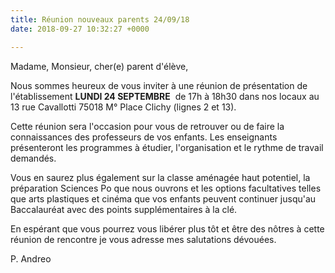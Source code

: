 ```yaml
---
title: Réunion nouveaux parents 24/09/18
date: 2018-09-27 10:32:27 +0000

---
```

Madame, Monsieur, cher(e) parent d'élève,

Nous sommes heureux de vous inviter à une réunion de présentation de l'établissement **LUNDI 24 SEPTEMBRE**  de 17h à 18h30 dans nos locaux au 13 rue Cavallotti 75018 M° Place Clichy (lignes 2 et 13).

Cette réunion sera l'occasion pour vous de retrouver ou de faire la connaissances des professeurs de vos enfants. Les enseignants présenteront les programmes à étudier, l'organisation et le rythme de travail demandés.

Vous en saurez plus également sur la classe aménagée haut potentiel, la préparation Sciences Po que nous ouvrons et les options facultatives telles que arts plastiques et cinéma que vos enfants peuvent continuer jusqu'au Baccalauréat avec des points supplémentaires à la clé.

En espérant que vous pourrez vous libérer plus tôt et être des nôtres à cette réunion de rencontre je vous adresse mes salutations dévouées.

P. Andreo

 